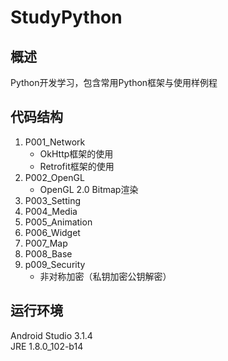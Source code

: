 # StudyPython

## 概述
Python开发学习，包含常用Python框架与使用样例程

## 代码结构
1. P001_Network
   * OkHttp框架的使用 
   * Retrofit框架的使用
2. P002_OpenGL
   * OpenGL 2.0 Bitmap渲染
3. P003_Setting
4. P004_Media
5. P005_Animation
6. P006_Widget
7. P007_Map
8. P008_Base
9. p009_Security
   * 非对称加密（私钥加密公钥解密）

## 运行环境
Android Studio 3.1.4  
JRE 1.8.0_102-b14
